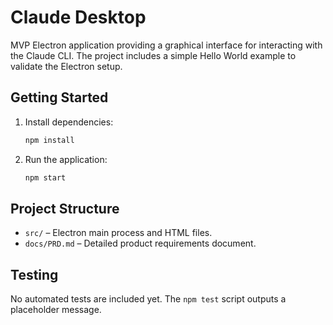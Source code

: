 # Claude Desktop

MVP Electron application providing a graphical interface for interacting with the Claude CLI. The project includes a simple Hello World example to validate the Electron setup.

## Getting Started
1. Install dependencies:
   ```bash
   npm install
   ```
2. Run the application:
   ```bash
   npm start
   ```

## Project Structure
- `src/` – Electron main process and HTML files.
- `docs/PRD.md` – Detailed product requirements document.

## Testing
No automated tests are included yet. The `npm test` script outputs a placeholder message.
